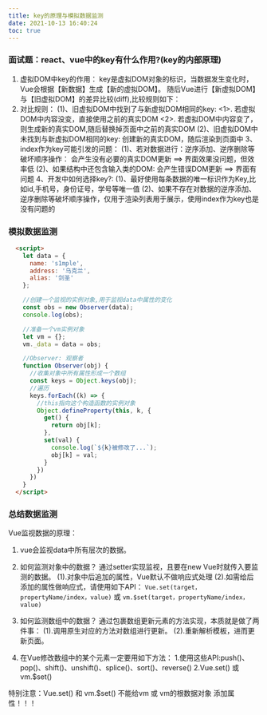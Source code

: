 ```yaml
---
title: key的原理与模拟数据监测
date: 2021-10-13 16:40:24
toc: true
---
```


### 面试题：react、vue中的key有什么作用?(key的内部原理)
1. 虚拟DOM中key的作用：
  key是虚拟DOM对象的标识，当数据发生变化时，Vue会根据【新数据】生成【新的虚拟DOM】。
  随后Vue进行【新虚拟DOM】与【旧虚拟DOM】的差异比较(diff),比较规则如下：
2. 对比规则：
  (1)、旧虚拟DOM中找到了与新虚拟DOM相同的key:
    <1>. 若虚拟DOM中内容没变，直接使用之前的真实DOM
    <2>. 若虚拟DOM中内容变了，则生成新的真实DOM,随后替换掉页面中之前的真实DOM
  (2)、旧虚拟DOM中未找到与新虚拟DOM相同的key:
      创建新的真实DOM，随后渲染到页面中
3、index作为key可能引发的问题：
  (1)、若对数据进行：逆序添加、逆序删除等破坏顺序操作：
      会产生没有必要的真实DOM更新 ==> 界面效果没问题，但效率低
  (2)、如果结构中还包含输入类的DOM:
      会产生错误DOM更新 ==> 界面有问题
4、开发中如何选择key?:
  (1)、最好使用每条数据的唯一标识作为Key,比如id,手机号，身份证号，学号等唯一值
  (2)、如果不存在对数据的逆序添加、逆序删除等破坏顺序操作，仅用于渲染列表用于展示，使用index作为key也是没有问题的

### 模拟数据监测
```html
  <script>
    let data = {
      name: 's1mple',
      address: '乌克兰',
      alias: '剑圣'
    };

    //创建一个监视的实例对象,用于监视data中属性的变化
    const obs = new Observer(data);
    console.log(obs);

    //准备一个vm实例对象
    let vm = {};
    vm._data = data = obs;

    //Observer: 观察者
    function Observer(obj) {
      //收集对象中所有属性形成一个数组
      const keys = Object.keys(obj);
      //遍历
      keys.forEach((k) => {
        //this指向这个构造函数的实例对象
        Object.defineProperty(this, k, {
          get() {
            return obj[k];
          },
          set(val) {
            console.log(`${k}被修改了...`);
            obj[k] = val;
          }
        })
      })
    }
  </script>
```

### 总结数据监测
Vue监视数据的原理：
1. vue会监视data中所有层次的数据。

2. 如何监测对象中的数据？
  通过setter实现监视，且要在new Vue时就传入要监测的数据。
    (1).对象中后追加的属性，Vue默认不做响应式处理
    (2).如需给后添加的属性做响应式，请使用如下API：
      `Vue.set(target，propertyName/index，value)` 或 `vm.$set(target，propertyName/index，value)`

3. 如何监测数组中的数据？
  通过包裹数组更新元素的方法实现，本质就是做了两件事：
    (1).调用原生对应的方法对数组进行更新。
    (2).重新解析模板，进而更新页面。

4. 在Vue修改数组中的某个元素一定要用如下方法：
  1.使用这些API:push()、pop()、shift()、unshift()、splice()、sort()、reverse()
  2.Vue.set() 或 vm.$set()

特别注意：Vue.set() 和 vm.$set() 不能给vm 或 vm的根数据对象 添加属性！！！